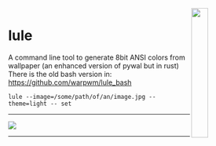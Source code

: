 

<img align="right" width="26%" src="./resources/LOGO.png">

lule
===

A command line tool to generate 8bit ANSI colors from wallpaper (an enhanced version of pywal but in rust)
There is the old bash version in: https://github.com/warpwm/lule_bash

```
lule --image=/some/path/of/an/image.jpg --theme=light -- set
```
<hr>

![](./resources/a_gif.gif)

<hr>
